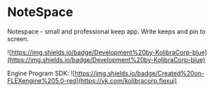 # NoteSpace
Notespace - small and professional keep app. Write keeps and pin to screen.

![https://img.shields.io/badge/Development%20by-KolibraCorp-blue](https://img.shields.io/badge/Development%20by-KolibraCorp-blue)

Engine Program SDK: ![https://img.shields.io/badge/Created%20on-FLEXengine%205.0-red](https://vk.com/kolibracorp.flexui)
